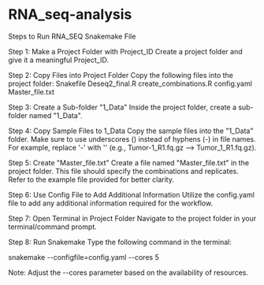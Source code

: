 # RNA_seq-analysis
Steps to Run RNA_SEQ Snakemake File

Step 1: Make a Project Folder with Project_ID
Create a project folder and give it a meaningful Project_ID.

Step 2: Copy Files into Project Folder
Copy the following files into the project folder:
Snakefile
Deseq2_final.R
create_combinations.R
config.yaml
Master_file.txt

Step 3: Create a Sub-folder "1_Data"
Inside the project folder, create a sub-folder named "1_Data".

Step 4: Copy Sample Files to 1_Data
Copy the sample files into the "1_Data" folder. Make sure to use underscores () instead of hyphens (-) in file names. For example, replace '-' with '' (e.g., Tumor-1_R1.fq.gz --> Tumor_1_R1.fq.gz).

Step 5: Create "Master_file.txt"
Create a file named "Master_file.txt" in the project folder. This file should specify the combinations and replicates. Refer to the example file provided for better clarity.

Step 6: Use Config File to Add Additional Information
Utilize the config.yaml file to add any additional information required for the workflow.

Step 7: Open Terminal in Project Folder
Navigate to the project folder in your terminal/command prompt.

Step 8: Run Snakemake
Type the following command in the terminal:

snakemake --configfile=config.yaml --cores 5

Note: Adjust the --cores parameter based on the availability of resources.
